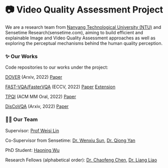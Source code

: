 # :camera: Video Quality Assessment Project

We are a research team from [Nanyang Technological University (NTU)](ntu.edu.sg) and Sensetime Research(sensetime.com), aiming to build efficient and explainable Image and Video Quality Assessment approaches as well as exploring the perceptual mechanisms behind the human quality perception.

### :sparkles: Our Works

Code repositories to our works under the project:

[DOVER](https://github.com/VideoQualityAssessment/DOVER) (Arxiv, 2022) [Paper](https://arxiv.org/abs/2211.04894)

[FAST-VQA/FasterVQA](https://github.com/VideoQualityAssessment/FAST-VQA-and-FasterVQA) (ECCV, 2022) [Paper](https://arxiv.org/abs/2207.02595) [Extension](https://arxiv.org/abs/2210.05357)

[TPQI](https://github.com/uolmm/tpqi) (ACM MM Oral, 2022) [Paper](https://arxiv.org/abs/2207.03723)

[DisCoVQA](https://github.com/VideoQualityAssessment/DisCoVQA) (Arxiv, 2022) [Paper](https://arxiv.org/abs/2206.09853)

### :man::woman: Our Team

Supervisor: [Prof Weisi Lin](https://personal.ntu.edu.sg/wslin/Home.html)

Co-Supervisor from Sensetime: [Dr. Wenxiu Sun](wenxiusun.com), [Dr. Qiong Yan](https://scholar.google.com/citations?user=uT9CtPYAAAAJ&hl=en)

PhD Student: [Haoning Wu](https://github.com/teowu)

Research Fellows (alphabetical order): [Dr. Chaofeng Chen](https://chaofengc.github.io), [Dr. Liang Liao](https://liaoliang92.github.io/homepage/)
